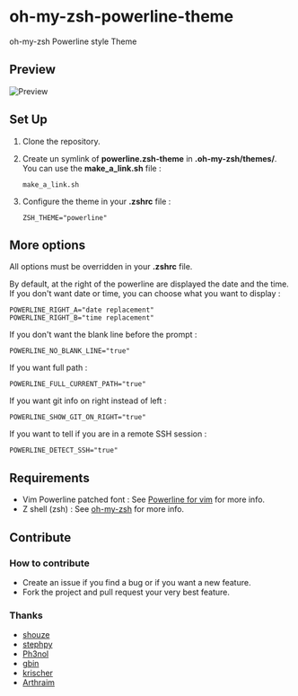 oh-my-zsh-powerline-theme
=========================

oh-my-zsh Powerline style Theme

Preview
-------

![Preview](http://github.com/jeremyFreeAgent/oh-my-zsh-powerline-theme/raw/master/preview.png)

Set Up
------

1. Clone the repository.

2. Create un symlink of **powerline.zsh-theme** in **.oh-my-zsh/themes/**. You can use the **make_a_link.sh** file :

    ```
    make_a_link.sh
    ```

3. Configure the theme in your **.zshrc** file :

    ```
    ZSH_THEME="powerline"
    ```

More options
------------

All options must be overridden in your **.zshrc** file.

By default, at the right of the powerline are displayed the date and the time.
If you don't want date or time, you can choose what you want to display :

```
POWERLINE_RIGHT_A="date replacement"
POWERLINE_RIGHT_B="time replacement"
```

If you don't want the blank line before the prompt :

```
POWERLINE_NO_BLANK_LINE="true"
```

If you want full path :

```
POWERLINE_FULL_CURRENT_PATH="true"
```

If you want git info on right instead of left :

```
POWERLINE_SHOW_GIT_ON_RIGHT="true"
```

If you want to tell if you are in a remote SSH session :

```
POWERLINE_DETECT_SSH="true"
```

Requirements
------------

* Vim Powerline patched font : See [Powerline for vim](https://github.com/Lokaltog/vim-powerline.git) for more info.
* Z shell (zsh) : See [oh-my-zsh](https://github.com/robbyrussell/oh-my-zsh) for more info.

Contribute
----------

### How to contribute

* Create an issue if you find a bug or if you want a new feature.
* Fork the project and pull request your very best feature.

### Thanks

* [shouze](https://github.com/shouze)
* [stephpy](https://github.com/stephpy)
* [Ph3nol](https://github.com/Ph3nol)
* [gbin](https://github.com/gbin)
* [krischer](https://github.com/krischer)
* [Arthraim](https://github.com/Arthraim)
